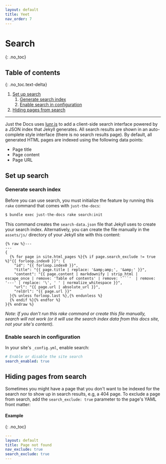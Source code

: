 ```yaml
---
layout: default
title: Yeet
nav_order: 7
---
```


# Search
{: .no_toc}

## Table of contents
{: .no_toc.text-delta}

1. [Set up search](#set-up-search)
   1. [Generate search index](#generate-search-index)
   2. [Enable search in configuration](#enable-search-in-configuration)
2. [Hiding pages from search](#hiding-pages-from-search)

---

Just the Docs uses [lunr.js](http://lunrjs.com) to add a client-side search interface powered by a JSON index that Jekyll generates. All search results are shown in an auto-complete style interface (there is no search results page). By default, all generated HTML pages are indexed using the following data points:

* Page title
* Page content
* Page URL

## Set up search

### Generate search index

Before you can use search, you must initialize the feature by running this `rake` command that comes with `just-the-docs`\:

```bash
$ bundle exec just-the-docs rake search:init
```

This command creates the `search-data.json` file that Jekyll uses to create your search index. Alternatively, you can create the file manually in the `assets/js/` directory of your Jekyll site with this content:

```liquid
{% raw %}---
---
{
  {% for page in site.html_pages %}{% if page.search_exclude != true %}"{{ forloop.index0 }}": {
    "id": "{{ forloop.index0 }}",
    "title": "{{ page.title | replace: '&amp;amp;', '&amp;' }}",
    "content": "{{ page.content | markdownify | strip_html | escape_once | remove: 'Table of contents' | remove: '```'  | remove: '---' | replace: '\', ' ' | normalize_whitespace }}",
    "url": "{{ page.url | absolute_url }}",
    "relUrl": "{{ page.url }}"
  }{% unless forloop.last %},{% endunless %}
  {% endif %}{% endfor %}
}{% endraw %}
```

*Note: If you don't run this rake command or create this file manually, search will not work (or it will use the search index data from this docs site, not your site's content).*

### Enable search in configuration

In your site's `_config.yml`, enable search:

```yaml
# Enable or disable the site search
search_enabled: true
```

## Hiding pages from search

Sometimes you might have a page that you don't want to be indexed for the search nor to show up in search results, e.g, a 404 page. To exclude a page from search, add the `search_exclude: true` parameter to the page's YAML front matter:

#### Example
{: .no_toc}

```yaml
---
layout: default
title: Page not found
nav_exclude: true
search_exclude: true
---
```